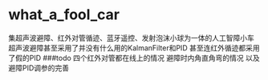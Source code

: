 # what_a_fool_car

集超声波避障、红外对管循迹、蓝牙遥控、发射泡沫小球为一体的人工智障小车
超声波避障甚至采用了并没有什么用的KalmanFilter和PID
甚至连红外循迹都采用了假的PID
###todo
四个红外对管都在线上的情况
避障时内角直角弯的情况
以及避障PID调参的完善
